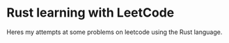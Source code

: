 # Rust learning with LeetCode

Heres my attempts at some problems on leetcode using the Rust language.